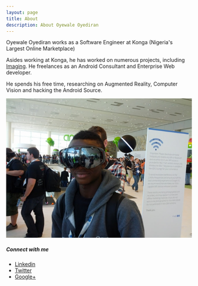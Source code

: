 ```yaml
---
layout: page
title: About
description: About Oyewale Oyediran
---
```


<p class="message">
  Oyewale Oyediran works as a Software Engineer at Konga (Nigeria's Largest Online Marketplace)
</p>

Asides working at Konga, he has worked on numerous projects, including [Imaging](http://image.ng). He freelances as an Android Consultant and Enterprise Web developer.

He spends his free time, researching on Augmented Reality, Computer Vision and hacking the Android Source.

![placeholder](/images/io.jpg "IO")

##### Connect with me

* [Linkedin](http://ng.linkedin.com/in/waleoyediran)
* [Twitter](http://twitter.com/waleoyediran)
* [Google+](http://google.com/+OyewaleOyediran)